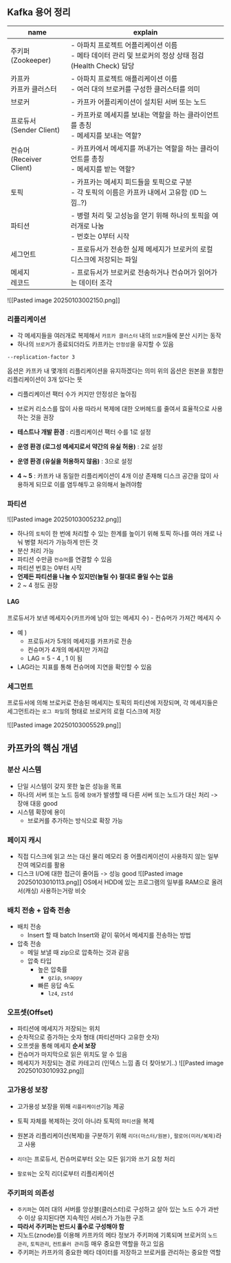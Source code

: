 ## Kafka 용어 정리

| name                     | explain                                                              |
| ------------------------ | -------------------------------------------------------------------- |
| 주키퍼(Zookeeper)           | - 아파치 프로젝트 어플리케이션 이름<br>- 메타 데이터 관리 및 브로커의 정상 상태 점검(Health Check) 담당 |
| 카프카 <br>카프카 클러스터         | - 아파치 프로젝트 애플리케이션 이름<br>- 여러 대의 브로커를 구성한 클러스터를 의미                    |
| 브로커                      | - 카프카 어플리케이션이 설치된 서버 또는 노드                                           |
| 프로듀서<br>(Sender Client)  | - 카프카로 메세지를 보내는 역할을 하는 클라이언트를 총칭<br>- 메세지를 보내는 역할?                   |
| 컨슈머<br>(Receiver Client) | - 카프카에서 메세지를 꺼내가는 역할을 하는 클라이언트를 총칭<br>- 메세지를 받는 역할?                  |
| 토픽                       | - 카프카는 메세지 피드들을 토픽으로 구분<br>- 각 토픽의 이름은 카프카 내에서 고유함 (ID 느낌..?)        |
| 파티션                      | - 병렬 처리 및 고성능을 얻기 위해 하나의 토픽을 여러개로 나눔<br>- 번호는 0부터 시작                 |
| 세그먼트                     | - 프로듀서가 전송한 실제 메세지가 브로커의 로컬 디스크에 저장되는 파일                             |
| 메세지<br>레코드               | - 프로듀서가 브로커로 전송하거나 컨슈머가 읽어가는 데이터 조각                                  |

![[Pasted image 20250103002150.png]]

### 리플리케이션
- 각 메세지들을 여러개로 복제해서 `카프카 클러스터` 내의 `브로커`들에 분산 시키는 동작
- 하나의 `브로커`가 종료되더라도 카프카는 `안정성`을 유지할 수 있음
```
--replication-factor 3
```
옵션은 카프카 내 몇개의 리플리케이션을 유지하겠다는 의미 
위의 옵션은 원본을 포함한 리플리케이션이 3개 있다는 뜻 

- 리플리케이션 팩터 수가 커지만 안정성은 높아짐
- 브로커 리소스를 많이 사용
따라서 복제에 대한 오버헤드를 줄여서 효율적으로 사용하는 것을 권장 

- **테스트나 개발 환경** : 리플리케이션 팩터 수를 1로 설정
- **운영 환경 (로그성 메세지로서 약간의 유실 허용)** : 2로 설정
- **운영 환경 (유실을 허용하지 않음)** : 3으로 설정
- **4 ~ 5** :  카프카 내 동일한 리플리케이션이 4개 이상 존재해 디스크 공간을 많이 사용하게 되므로 이를 염두해두고 유의해서 늘려야함

### 파티션
![[Pasted image 20250103005232.png]]
- 하나의 `토픽`이 한 번에 처리할 수 있는 한계를 높이기 위해 토픽 하나를 여러 개로 나눠 병렬 처리가 가능하게 만든 것
- 분산 처리 가능
- 파티션 수만큼 `컨슈머`를 연결할 수 있음
- 파티션 번호는 0부터 시작
- **언제든 파티션을 나눌 수 있지만(늘릴 수) 절대로 줄일 수는 없음**
- 2 ~ 4 정도 권장 

#### LAG
프로듀서가 보낸 메세지수(카프카에 남아 있는 메세지 수) - 컨슈머가 가져간 메세지 수
- 예 ) 
	- 프로듀서가 5개의 메세지를 카프카로 전송 
	- 컨슈머가 4개의 메세지만 가져감 
	- LAG = 5 - 4 , 1 이 됨
- LAG라는 지표를 통해 컨슈머에 지연을 확인할 수 있음 

### 세그먼트
프로듀서에 의해 브로커로 전송된 메세지는 토픽의 파티션에 저장되며, 
각 메세지들은 세그먼트라는 `로그 파일`의 형태로 브로커의 로컬 디스크에 저장

![[Pasted image 20250103005529.png]]

## 카프카의 핵심 개념
### 분산 시스템
- 단일 시스템이 갖지 못한 높은 성능을 목표
- 하나의 서버 또는 노드 등에 `장애`가 발생할 때 다른 서버 또는 노드가 대신 처리 -> 장애 대응 good
- 시스템 확장에 용이 
	- 브로커를 추가하는 방식으로 확장 가능

### 페이지 캐시
- 직접 디스크에 읽고 쓰는 대신 물리 메모리 중 어플리케이션이 사용하지 않는 일부 잔여 메모리를 활용
- 디스크 I/O에 대한 접근이 줄어듬 -> 성능 good 
![[Pasted image 20250103010113.png]]
OS에서 HDD에 있는 프로그램의 일부를 RAM으로 올려서(캐싱) 사용하는거랑 비슷

### 배치 전송 + 압축 전송
- 배치 전송
	- Insert 할 때 batch Insert와 같이 묶어서 메세지를 전송하는 방법
- 압축 전송
	- 메일 보낼 때 zip으로 압축하는 것과 같음 
	- 압축 타입 
		- 높은 압축률 
			- `gzip`, `snappy`
		- 빠른 응답 속도 
			-  `lz4`, `zstd`

### 오프셋(Offset)
- 파티션에 메세지가 저장되는 위치 
- 순차적으로 증가하는 숫자 형태 (파티션마다 고유한 숫자)
- 오프셋을 통해 메세지 **순서 보장**
- 컨슈머가 마지막으로 읽은 위치도 알 수 있음 
- 메세지가 저장되는 경로 카테고리 (인덱스 느낌 좀 더 찾아보기..)
![[Pasted image 20250103010932.png]]

### 고가용성 보장
- 고가용성 보장을 위해 `리플리케이션`기능 제공
- 토픽 자체를 복제하는 것이 아니라 토픽의 `파티션`을 복제
- 원본과 리플리케이션(복제)을 구분하기 위해 `리더(마스터/원본)`, `팔로어(미러/복제)`라고 사용

- `리더`는 프로듀서, 컨슈머로부터 오는 모든 읽기와 쓰기 요청 처리
- `팔로워`는 오직 리더로부터 리플리케이션

### 주키퍼의 의존성
- `주키퍼`는 여러 대의 서버를 앙상블(클러스터)로 구성하고 살아 있는 노드 수가 과반수 이상 유지된다면 지속적인 서비스가 가능한 구조 
- **따라서 주키퍼는 반드시 홀수로 구성해야 함** 
- 지노드(znode)를 이용해 카프카의 메타 정보가 주키퍼에 기록되며 브로커의 `노드 관리`, `토픽관리`, `컨트롤러 관리`등 매우 중요한 역할을 하고 있음
- 주키퍼는 카프카의 중요한 메타 데이터를 저장하고 브로커를 관리하는 중요한 역할 




